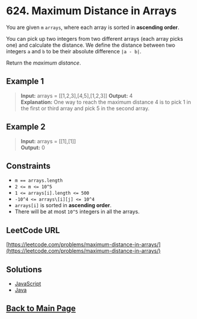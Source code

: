 # 624. Maximum Distance in Arrays

You are given `m` `arrays`, where each array is sorted in **ascending order**.

You can pick up two integers from two different arrays (each array picks one) and calculate the distance. We define the distance between two integers `a` and `b` to be their absolute difference `|a - b|`.

Return the _maximum distance_.

## Example 1

> **Input:** arrays = \[[1,2,3],[4,5],[1,2,3]]
> **Output:** 4  
> **Explanation:** One way to reach the maximum distance 4 is to pick 1 in the first or third array and pick 5 in the second array.

## Example 2

> **Input:** arrays = \[[1],[1]]  
> **Output:** 0

## Constraints

- `m == arrays.length`
- `2 <= m <= 10^5`
- `1 <= arrays[i].length <= 500`
- `-10^4 <= arrays\[i][j] <= 10^4`
- `arrays[i]` is sorted in **ascending order**.
- There will be at most `10^5` integers in all the arrays.

## LeetCode URL

[https://leetcode.com/problems/maximum-distance-in-arrays/](https://leetcode.com/problems/maximum-distance-in-arrays/)

## Solutions

- [JavaScript](./solution.js)
- [Java](./solution.java)

## [Back to Main Page](../README.md)
